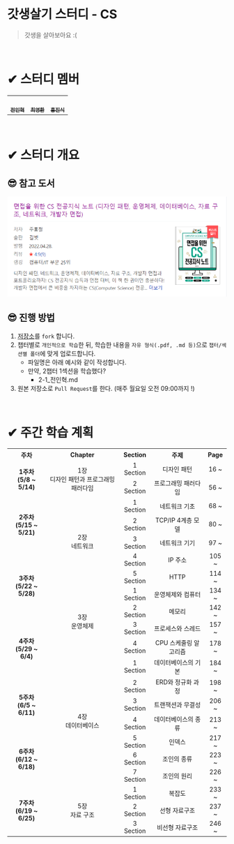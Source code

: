# 갓생살기 스터디 - CS
> 갓생을 살아보아요 :\(

<br/>

# ✔ 스터디 멤버
<table>
    <tr>
               <td align="center">
	    <a href="https://github.com/wjs5025">
	    	<img src="https://avatars.githubusercontent.com/u/21137298?v=4?s=100" width="100px;" alt=""/>
	    	<br/>
	    	<sub>
	    	<b>전인혁</b>
	        </sub>
	    </a>
	    <br />
	</td>
        <td align="center">
	    <a href="https://github.com/longBright">
	    	<img src="https://avatars.githubusercontent.com/u/74171272?v=4?s=100" width="100px;" alt=""/>
	    	<br/>
	    	<sub>
	    	<b>최영환</b>
	        </sub>
	    </a>
	    <br />
	</td>
        <td align="center">
	    <a href="https://github.com/jinsikhong">
	    	<img src="https://avatars.githubusercontent.com/u/28581484?v=4?s=100" width="100px;" alt=""/>
	    	<br/>
	    	<sub>
	    	<b>홍진식</b>
	        </sub>
	    </a>
	    <br />
	</td>
    </tr>
</table>
<br/>

# ✔ 스터디 개요
## 😎 참고 도서
![book_info](./img/book_info.png)

## 😎 진행 방법
1. [저장소](#✔-스터디-개요)를 `fork` 합니다.
2. 챕터별로 `개인적으로 학습`한 뒤, 학습한 내용을 `자유 형식(.pdf, .md 등)`으로 `챕터/섹션별 폴더`에 맞게 업로드합니다.
   - 파일명은 아래 예시와 같이 작성합니다.
   - 만약, 2챕터 1섹션을 학습했다?
      - 2-1_전인혁.md
3. 원본 저장소로 `Pull Request`를 한다. (매주 월요일 오전 09:00까지 !)

<br/> 

# ✔ 주간 학습 계획
<table>
    <tr style="text-align: center">
        <th>주차</th>
        <th>Chapter</th>
        <th>Section</th>
        <th>주제</th>
        <th>Page</th>
    </tr>
    <!-- 1 주차 -->
    <tr style="text-align: center">
        <td rowspan="2" style="font-weight:bold">1주차 <br/>(5/8 ~ 5/14)</td>
        <td  rowspan="2">1장<br/>디자인 패턴과 프로그래밍 패러다임</td>
        <td>1 Section</td>
        <td>디자인 패턴</td>
        <td>16 ~</td>
    </tr>
    <tr style="text-align: center">
        <td>2 Section</td>
        <td>프로그래밍 패러다임</td>
        <td>56 ~</td>
    </tr>
    <!-- 2 주차 -->
    <tr style="text-align: center">
        <td rowspan="3" style="font-weight:bold">2주차 <br/>(5/15 ~ 5/21)</td>
        <td  rowspan="5">2장<br/>네트워크</td>
        <td>1 Section</td>
        <td>네트워크 기초</td>
        <td>68 ~</td>
    </tr>
    <tr style="text-align: center">
        <td>2 Section</td>
        <td>TCP/IP 4계층 모델</td>
        <td>80 ~</td>
    </tr>
     <tr style="text-align: center">
        <td>3 Section</td>
        <td>네트워크 기기</td>
        <td>97 ~</td>
    </tr>
    <!-- 3 주차 -->
    <tr style="text-align: center">
        <td rowspan="4" style="font-weight:bold">3주차 <br/>(5/22 ~ 5/28)</td>
        <td>4 Section</td>
        <td>IP 주소</td>
        <td>105 ~</td>
    </tr>
    <tr style="text-align: center">
        <td>5 Section</td>
        <td>HTTP</td>
        <td>114 ~</td>
    </tr>
    <tr style="text-align: center">
        <td  rowspan="4">3장<br/>운영체제</td>
        <td>1 Section</td>
        <td>운영체제와 컴퓨터</td>
        <td>134 ~</td>
    </tr>
    <tr style="text-align: center">
        <td>2 Section</td>
        <td>메모리</td>
        <td>142 ~</td>
    </tr>
    <!-- 4 주차 -->
    <tr style="text-align: center">
        <td rowspan="3" style="font-weight:bold">4주차 <br/>(5/29 ~ 6/4)</td>
        <td>3 Section</td>
        <td>프로세스와 스레드</td>
        <td>157 ~</td>
    </tr>
    <tr style="text-align: center">
        <td>4 Section</td>
        <td>CPU 스케줄링 알고리즘</td>
        <td>178 ~</td>
    </tr>
     <tr style="text-align: center">
        <td  rowspan="7">4장<br/>데이터베이스</td>
        <td>1 Section</td>
        <td>데이터베이스의 기본</td>
        <td>184 ~</td>
    </tr>
    <!-- 5주차 -->
    <tr style="text-align: center">
        <td rowspan="3" style="font-weight:bold">5주차 <br/>(6/5 ~ 6/11)</td>
        <td>2 Section</td>
        <td>ERD와 정규화 과정</td>
        <td>198 ~</td>
    </tr>
    <tr style="text-align: center">
        <td>3 Section</td>
        <td>트랜잭션과 무결성</td>
        <td>206 ~</td>
    </tr>
    <tr style="text-align: center">
        <td>4 Section</td>
        <td>데이터베이스의 종류</td>
        <td>213 ~</td>
    </tr>
    <!-- 6주차 -->
    <tr style="text-align: center">
        <td rowspan="3" style="font-weight:bold">6주차 <br/>(6/12 ~ 6/18)</td>
        <td>5 Section</td>
        <td>인덱스</td>
        <td>217 ~</td>
    </tr>
    <tr style="text-align: center">
        <td>6 Section</td>
        <td>조인의 종류</td>
        <td>223 ~</td>
    </tr>
    <tr style="text-align: center">
        <td>7 Section</td>
        <td>조인의 원리</td>
        <td>226 ~</td>
    </tr>
    <!-- 7주차 -->
    <tr style="text-align: center">
        <td rowspan="3" style="font-weight:bold">7주차 <br/>(6/19 ~ 6/25)</td>
        <td  rowspan="5">5장<br/>자료 구조</td>
        <td>1 Section</td>
        <td>복잡도</td>
        <td>233 ~</td>
    </tr>
    <tr style="text-align: center">
        <td>2 Section</td>
        <td>선형 자료구조</td>
        <td>237 ~</td>
    </tr>
     <tr style="text-align: center">
        <td>3 Section</td>
        <td>비선형 자료구조</td>
        <td>246 ~</td>
    </tr>
</table>
